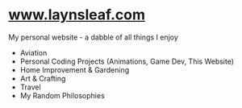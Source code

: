 # www.laynsleaf.com
My personal website - a dabble of all things I enjoy
- Aviation
- Personal Coding Projects (Animations, Game Dev, This Website)
- Home Improvement & Gardening
- Art & Crafting
- Travel
- My Random Philosophies
